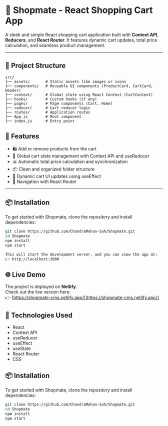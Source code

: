 # 🛒 Shopmate - React Shopping Cart App

A sleek and simple React shopping cart application built with **Context API**, **Reducers**, and **React Router**. It features dynamic cart updates, total price calculation, and seamless product management.

---

## 📁 Project Structure

```text
src/
├── assets/       # Static assets like images or icons
├── components/   # Reusable UI components (ProductCard, CartCard, Header)
├── context/      # Global state using React Context (CartContext)
├── hooks/        # Custom hooks (if any)
├── pages/        # Page components (Cart, Home)
├── reducer/      # Cart reducer logic
├── routes/       # Application routes
├── App.js        # Root component
├── index.js      # Entry point
```

## 🚀 Features

- 🛍️ Add or remove products from the cart  
- 🧠 Global cart state management with Context API and useReducer  
- 📊 Automatic total price calculation and synchronization  
- 📦 Clean and organized folder structure  
- 🔁 Dynamic cart UI updates using useEffect  
- 🧭 Navigation with React Router  

---

## 📦 Installation

To get started with Shopmate, clone the repository and install dependencies:

```bash
git clone https://github.com/ChandraMohan-Sah/Shopmate.git
cd Shopmate
npm install
npm start

This will start the development server, and you can view the app at:
👉 http://localhost:3000
```

## 🌐 Live Demo

The project is deployed on **Netlify**.  
Check out the live version here:  
👉 [https://shopmate-cms.netlify.app/](https://shopmate-cms.netlify.app/)



## 🧠 Technologies Used

- React  
- Context API  
- useReducer  
- useEffect  
- useState  
- React Router  
- CSS

## 📦 Installation

To get started with Shopmate, clone the repository and install dependencies:

```bash
git clone https://github.com/ChandraMohan-Sah/Shopmate.git
cd Shopmate
npm install
npm start
```
